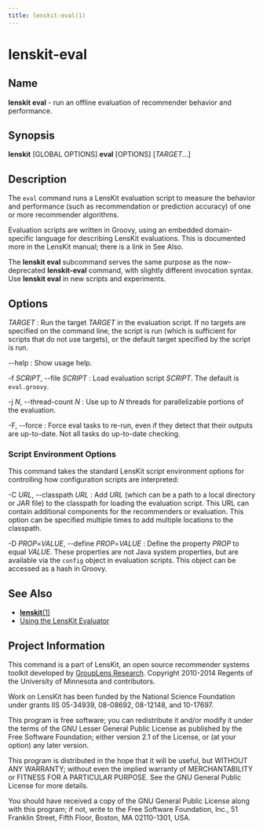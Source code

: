 ```yaml
---
title: lenskit-eval(1)
---
```


# lenskit-eval

## Name

**lenskit eval** - run an offline evaluation of recommender behavior and performance.

## Synopsis

**lenskit** [GLOBAL OPTIONS] **eval** [OPTIONS] [*TARGET*...]

## Description

The `eval` command runs a LensKit evaluation script to measure the behavior and performance
(such as recommendation or prediction accuracy) of one or more recommender algorithms.

Evaluation scripts are written in Groovy, using an embedded domain-specific language for describing
LensKit evaluations.  This is documented more in the LensKit manual; there is a link in See Also.

The **lenskit eval** subcommand serves the same purpose as the now-deprecated **lenskit-eval**
command, with slightly different invocation syntax.  Use **lenskit eval** in new scripts and
experiments.

## Options

*TARGET*
:   Run the target *TARGET* in the evaluation script.  If no targets are specified on the command
    line, the script is run (which is sufficient for scripts that do not use targets), or the
    default target specified by the script is run.

--help
:   Show usage help.

-f *SCRIPT*, --file *SCRIPT*
:   Load evaluation script *SCRIPT*.  The default is `eval.groovy`.

-j *N*, --thread-count *N*
:   Use up to *N* threads for parallelizable portions of the evaluation.

-F, --force
:   Force eval tasks to re-run, even if they detect that their outputs are up-to-date.  Not all
    tasks do up-to-date checking.

### Script Environment Options

This command takes the standard LensKit script environment options for controlling how configuration
scripts are interpreted:

-C *URL*, --classpath *URL*
:   Add *URL* (which can be a path to a local directory or JAR file) to the classpath for loading
    the evaluation script.  This URL can contain additional components for the recommenders or
    evaluation.  This option can be specified multiple times to add multiple locations to the
    classpath.

-D *PROP*=*VALUE*, --define *PROP*=*VALUE*
:   Define the property *PROP* to equal *VALUE*.  These properties are not Java system properties,
    but are available via the `config` object in evaluation scripts.  This object can be accessed
    as a hash in Groovy.

## See Also

-   [**lenskit**(1)](./lenskit.1.html)
-   [Using the LensKit Evaluator](http://github.com/grouplens/lenskit/wiki/Evaluator)

## Project Information

This command is a part of LensKit, an open source recommender systems toolkit
developed by [GroupLens Research](http://grouplens.org).
Copyright 2010-2014 Regents of the University of Minnesota and contributors.

Work on LensKit has been funded by the National Science Foundation under
grants IIS 05-34939, 08-08692, 08-12148, and 10-17697.

This program is free software; you can redistribute it and/or modify
it under the terms of the GNU Lesser General Public License as
published by the Free Software Foundation; either version 2.1 of the
License, or (at your option) any later version.

This program is distributed in the hope that it will be useful, but WITHOUT
ANY WARRANTY; without even the implied warranty of MERCHANTABILITY or FITNESS
FOR A PARTICULAR PURPOSE. See the GNU General Public License for more
details.

You should have received a copy of the GNU General Public License along with
this program; if not, write to the Free Software Foundation, Inc., 51
Franklin Street, Fifth Floor, Boston, MA 02110-1301, USA.
